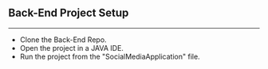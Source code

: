 ## Back-End Project Setup
-----------------------------------------
- Clone the Back-End Repo.
- Open the project in a JAVA IDE.
- Run the project from the "SocialMediaApplication" file.
